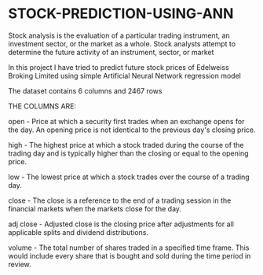 # STOCK-PREDICTION-USING-ANN

Stock analysis is the evaluation of a particular trading instrument, an investment sector, or the market as a whole. Stock analysts attempt to determine the future activity of an instrument, sector, or market

In this project I have tried to predict future stock prices of Edelweiss Broking Limited using simple Artificial Neural Network regression model

The dataset contains 6 columns and 2467 rows

THE COLUMNS ARE:

open - Price at which a security first trades when an exchange opens for the day. An opening price is not identical to the previous day's closing price.

high - The highest price at which a stock traded during the course of the trading day and is typically higher than the closing or equal to the opening price.

low - The lowest price at which a stock trades over the course of a trading day.

close - The close is a reference to the end of a trading session in the financial markets when the markets close for the day.

adj close - Adjusted close is the closing price after adjustments for all applicable splits and dividend distributions.

volume - The total number of shares traded in a specified time frame. This would include every share that is bought and sold during the time period in review.

